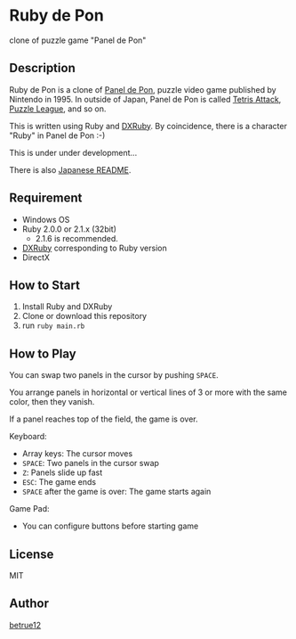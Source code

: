Ruby de Pon
====


clone of puzzle game "Panel de Pon"


## Description

Ruby de Pon is a clone of [Panel de Pon](http://ja.wikipedia.org/wiki/%E3%83%91%E3%83%8D%E3%83%AB%E3%81%A7%E3%83%9D%E3%83%B3), puzzle video game published by Nintendo in 1995. In outside of Japan, Panel de Pon is called [Tetris Attack](http://en.wikipedia.org/wiki/Tetris_Attack), [Puzzle League](http://en.wikipedia.org/wiki/Puzzle_League_%28series%29), and so on.

This is written using Ruby and [DXRuby](http://dxruby.sourceforge.jp/). By coincidence, there is a character "Ruby" in Panel de Pon :-)

This is under under development...

There is also [Japanese README](README_ja.md).

## Requirement

* Windows OS
* Ruby 2.0.0 or 2.1.x (32bit)
  * 2.1.6 is recommended.
* [DXRuby](http://dxruby.sourceforge.jp/) corresponding to Ruby version
* DirectX

## How to Start

1. Install Ruby and DXRuby
2. Clone or download this repository
3. run `ruby main.rb`

## How to Play

You can swap two panels in the cursor by pushing `SPACE`.

You arrange panels in horizontal or vertical lines of 3 or more with the same color, then they vanish.

If a panel reaches top of the field, the game is over.

Keyboard:

* Array keys: The cursor moves
* `SPACE`: Two panels in the cursor swap
* `Z`: Panels slide up fast
* `ESC`: The game ends
* `SPACE` after the game is over: The game starts again

Game Pad:

* You can configure buttons before starting game

## License

MIT

## Author

[betrue12](https://github.com/betrue12)
